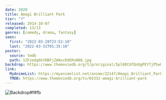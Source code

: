 ```yaml
---
date: 2020
title: Amagi Brilliant Park
tier: "?"
released: 2014-10-07
completed: 13/13
genres: [comedy, drama, fantasy]
seen:
  first: "2022-03-29T23:52:10"
  last: "2022-03-31T01:35:10"
poster:
  source: tmdb
  path: 1ZFzedg6kYDBFjZANxcDdERsN08.jpg
backdrop: https://www.themoviedb.org/t/p/original/5pl88CUfQnOgPEY7jP5wORX4Kc0.jpg
link:
  MyAnimeList: https://myanimelist.net/anime/22147/Amagi_Brilliant_Park
  TMDB: https://www.themoviedb.org/tv/65332-amagi-brilliant-park
---
```


![Backdrop#f#fb](https://www.themoviedb.org/t/p/original/lvBdVlkEqzq6rCu0VQo3UFpdvxP.jpg "Source: TMDB")
